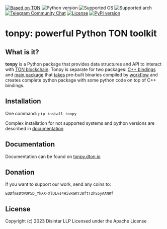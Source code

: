 [telegram-tondev-url]: https://t.me/tondev_eng
[ton-svg]: https://img.shields.io/badge/Based%20on-TON-blue
[telegram-tondev-badge]: https://img.shields.io/badge/chat-TONDev-2CA5E0?logo=telegram&logoColor=white&style=flat
[ton]: https://ton.org

[![Based on TON][ton-svg]][ton]
![Python version](https://img.shields.io/badge/python-3.9%20%7C%203.10%20%7C%203.11-blue)
![Supported OS](https://img.shields.io/badge/os-Linux%20%7C%20MacOS%20%7C%20Windows-green)
![Supported arch](https://img.shields.io/badge/arch-arm64%20%7C%20x86_64-purple)
[![Telegram Community Chat][telegram-tondev-badge]][telegram-tondev-url]
[![License](https://img.shields.io/badge/License-Apache%202.0-blue.svg)](https://opensource.org/licenses/Apache-2.0)
[![PyPI version](https://badge.fury.io/py/tonpy.svg)](https://pypi.org/project/tonpy/)

# tonpy: powerful Python TON toolkit

## What is it?

**tonpy** is a Python package that provides data structures and API to interact
with [TON blockchain](https://github.com/ton-blockchain/ton). Tonpy is separate for two
packages: [C++ bindings](https://github.com/disintar/ton/tree/master/tvm-python)
and [main package](https://github.com/disintar/tonpy)
that [takes](https://github.com/disintar/tonpy/tree/main/.github/workflows) pre-built binaries compiled
by [workflow](https://github.com/disintar/ton/tree/master/.github/workflows) and creates complete python package with
some python code on top of C++ bindings.

## Installation

One command: `pip install tonpy`

Complex installation for not supported systems and python versions are described in [documentation](https://tonpy.dton.io)

## Documentation

Documentation can be found on [tonpy.dton.io](https://tonpy.dton.io)

## Donation

If you want to support our work, send any coins to:

`EQDfmsDtWQP5D_YkXX-XlULvs4HivRaKY38ftT2hS5yAANRf`

## License 

Copyright (c) 2023 Disintar LLP Licensed under the Apache License